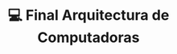 ---
layout: post
title: 💻 Final Arquitectura de Computadoras
cover-img: /assets/img/PortadasEditadas/OC.gif
thumbnail-img: /assets/img/logos/cordMorfeo.gif
share-img: /assets/img/PortadasEditadas/OC.gif
tags: [vim, shell, ide]
---
